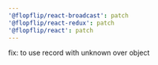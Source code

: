 ```yaml
---
'@flopflip/react-broadcast': patch
'@flopflip/react-redux': patch
'@flopflip/react': patch
---
```


fix: to use record with unknown over object
